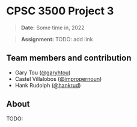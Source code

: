 # CPSC 3500 Project 3

> **Date:** Some time in, 2022

> **Assignment:** TODO: add link

## Team members and contribution

- Gary Tou ([@garyhtou](https://github.com/garyhtou))
- Castel Villalobos ([@impropernoun](https://github.com/impropernoun))
- Hank Rudolph ([@hankrud](https://github.com/HankRud))

## About

TODO:
